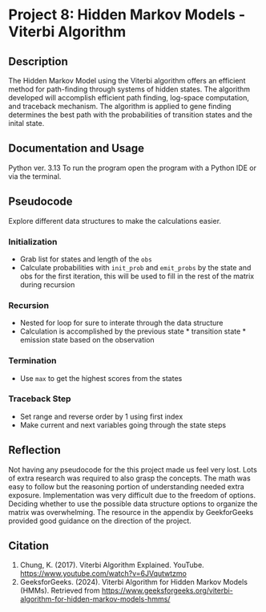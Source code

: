 # Project 8: Hidden Markov Models - Viterbi Algorithm
## Description

The Hidden Markov Model using the Viterbi algorithm offers an efficient method for path-finding through systems of hidden states. The algorithm developed will accomplish efficient path finding, log-space computation, and traceback mechanism. The algorithm is applied to gene finding determines the best path with the probabilities of transition states and the inital state. 

## Documentation and Usage

Python ver. 3.13
To run the program open the program with a Python IDE or via the terminal.

## Pseudocode
Explore different data structures to make the calculations easier.
### Initialization
- Grab list for states and length of the `obs`
- Calculate probabilities with `init_prob` and `emit_probs` by the state and obs for the first iteration, this will be used to fill in the rest of the matrix during recursion
### Recursion
- Nested for loop for sure to interate through the data structure
- Calculation is accomplished by the previous state * transition state * emission state based on the observation
### Termination
- Use `max` to get the highest scores from the states
### Traceback Step
- Set range and reverse order by 1 using first index
- Make current and next variables going through the state steps
## Reflection
Not having any pseudocode for the this project made us feel very lost. Lots of extra research was required to also grasp the concepts. The math was easy to follow but the reasoning portion of understanding needed extra exposure. Implementation was very difficult due to the freedom of options. Deciding whether to use the possible data structure options to organize the matrix was overwhelming. The resource in the appendix by GeekforGeeks provided good guidance on the direction of the project. 
## Citation
1. Chung, K. (2017). Viterbi Algorithm Explained. YouTube. https://www.youtube.com/watch?v=6JVqutwtzmo
2. GeeksforGeeks. (2024). Viterbi Algorithm for Hidden Markov Models (HMMs). Retrieved from https://www.geeksforgeeks.org/viterbi-algorithm-for-hidden-markov-models-hmms/

